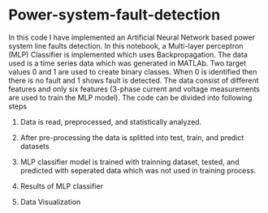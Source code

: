 # Power-system-fault-detection

In this code I have implemented an Artificial Neural Network based power system line faults detection. In this notebook, a Multi-layer perceptron (MLP) Classifier is implemented which uses Backpropagation. The data used is a time series data which was generated in MATLAb. Two target values 0 and 1 are used to create binary classes. When 0 is identified then there is no fault and 1 shows fault is detected. The data consist of different features and only six features (3-phase current and voltage measurements are used to train the MLP model). The code can be divided into following steps

1. Data is read, preprocessed, and statistically analyzed.

2. After pre-processing the data is splitted into test, train, and predict datasets

3. MLP classifier model is trained with trainning dataset, tested, and predicted with seperated data which was not used in training process.

4. Results of MLP classifier

5. Data Visualization

